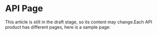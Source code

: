 # API Page

This article is still in the draft stage, so its content may change.Each API product has different pages, here is a sample page:

##